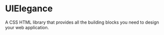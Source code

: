 # UIElegance
 A CSS HTML library that provides all the building blocks you need to design your web application. 
